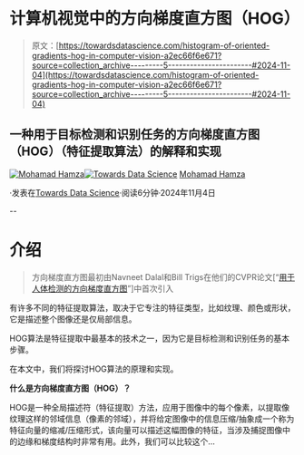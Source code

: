 # 计算机视觉中的方向梯度直方图（HOG）

> 原文：[https://towardsdatascience.com/histogram-of-oriented-gradients-hog-in-computer-vision-a2ec66f6e671?source=collection_archive---------5-----------------------#2024-11-04](https://towardsdatascience.com/histogram-of-oriented-gradients-hog-in-computer-vision-a2ec66f6e671?source=collection_archive---------5-----------------------#2024-11-04)

## 一种用于目标检测和识别任务的方向梯度直方图（HOG）（特征提取算法）的解释和实现

[](https://medium.com/@hamzzamuhamad?source=post_page---byline--a2ec66f6e671--------------------------------)[![Mohamad Hamza](../Images/e080580382bafedf109d8f95975d42c5.png)](https://medium.com/@hamzzamuhamad?source=post_page---byline--a2ec66f6e671--------------------------------)[](https://towardsdatascience.com/?source=post_page---byline--a2ec66f6e671--------------------------------)[![Towards Data Science](../Images/a6ff2676ffcc0c7aad8aaf1d79379785.png)](https://towardsdatascience.com/?source=post_page---byline--a2ec66f6e671--------------------------------) [Mohamad Hamza](https://medium.com/@hamzzamuhamad?source=post_page---byline--a2ec66f6e671--------------------------------)

·发表在[Towards Data Science](https://towardsdatascience.com/?source=post_page---byline--a2ec66f6e671--------------------------------)·阅读6分钟·2024年11月4日

--

# 介绍

> 方向梯度直方图最初由Navneet Dalal和Bill Trigs在他们的CVPR论文[“[用于人体检测的方向梯度直方图](https://hal.inria.fr/inria-00548512/document)”]中首次引入

有许多不同的特征提取算法，取决于它专注的特征类型，比如纹理、颜色或形状，它是描述整个图像还是仅局部信息。

HOG算法是特征提取中最基本的技术之一，因为它是目标检测和识别任务的基本步骤。

在本文中，我们将探讨HOG算法的原理和实现。

**什么是方向梯度直方图（HOG）？**

HOG是一种全局描述符（特征提取）方法，应用于图像中的每个像素，以提取像纹理这样的邻域信息（像素的邻域），并将给定图像中的信息压缩/抽象成一个称为特征向量的缩减/压缩形式，该向量可以描述这幅图像的特征，当涉及捕捉图像中的边缘和梯度结构时非常有用。此外，我们可以比较这个…
